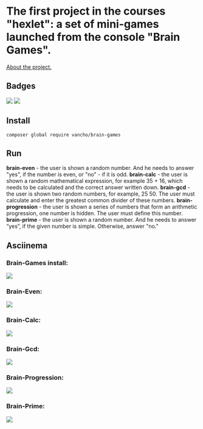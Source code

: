 # The first project in the courses "hexlet": a set of mini-games launched from the console "Brain Games".
[About the project.](https://ru.hexlet.io/professions/php/projects/7)

## Badges
[![](https://api.codeclimate.com/v1/badges/80f6dbc00a29a5e71ae2/maintainability)](https://codeclimate.com/github/vancho4/project-lvl1-s500/maintainability) [![](https://travis-ci.org/vancho4/project-lvl1-s500.svg?branch=master)](https://travis-ci.org/vancho4/project-lvl1-s500)

## Install
    composer global require vancho/brain-games

## Run
**brain-even** - the user is shown a random number. And he needs to answer "yes", if the number is even, or "no" - if it is odd.
**brain-calc** - the user is shown a random mathematical expression, for example 35 + 16, which needs to be calculated and the correct answer written down.
**brain-gcd** - the user is shown two random numbers, for example, 25 50. The user must calculate and enter the greatest common divider of these numbers.
**brain-progression** - the user is shown a series of numbers that form an arithmetic progression, one number is hidden. The user must define this number.
**brain-prime** - the user is shown a random number. And he needs to answer “yes”, if the given number is simple. Otherwise, answer "no."

## Asciinema

### Brain-Games install:
[![](https://asciinema.org/a/TChpDx8NQ6vwCpIKoCzhbfXij.svg)](https://asciinema.org/a/TChpDx8NQ6vwCpIKoCzhbfXij)

### Brain-Even:
[![](https://asciinema.org/a/rPRmRLR3TabGzNQ45sKWLZ11e.svg)](https://asciinema.org/a/rPRmRLR3TabGzNQ45sKWLZ11e)

### Brain-Calc:
[![](https://asciinema.org/a/ZqxEA4i4nMNobEQ00jZ7jNpHb.svg)](https://asciinema.org/a/ZqxEA4i4nMNobEQ00jZ7jNpHb)

### Brain-Gcd:
[![](https://asciinema.org/a/FUmwGo3dYKKqFJCuP3IyvSKPm.svg)](https://asciinema.org/a/FUmwGo3dYKKqFJCuP3IyvSKPm)

### Brain-Progression:
[![](https://asciinema.org/a/xvBt1IK1W6DUMEALQQ78eDtcz.svg)](https://asciinema.org/a/xvBt1IK1W6DUMEALQQ78eDtcz)

### Brain-Prime:
[![](https://asciinema.org/a/NFOvoR13B3dAOT2FDaDpK1AqW.svg)](https://asciinema.org/a/NFOvoR13B3dAOT2FDaDpK1AqW)

